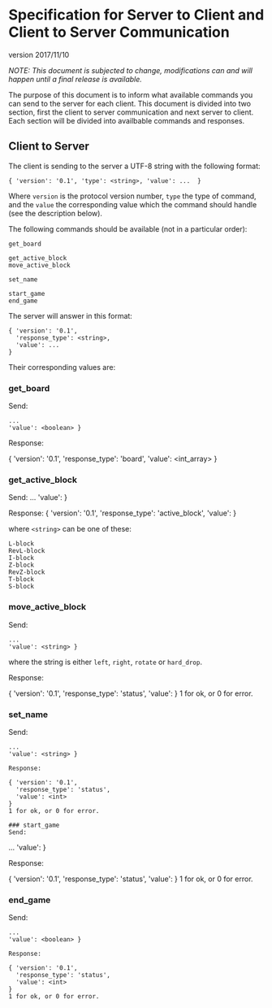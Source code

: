 # Specification for Server to Client and Client to Server Communication

version 2017/11/10

*NOTE: This document is subjected to change, modifications can and will
happen until a final release is available.*

The purpose of this document is to inform what available commands you
can send to the server for each client. This document is divided into
two section, first the client to server communication and next server
to client. Each section will be divided into availbable commands and
responses.

## Client to Server

The client is sending to the server a UTF-8 string with the following
format:

```
{ 'version': '0.1', 'type': <string>, 'value': ...  }
```

Where `version` is the protocol version number, `type` the type of
command, and the `value` the corresponding value which the command
should handle (see the description below).

The following commands should be available (not in a particular order):
```
get_board

get_active_block
move_active_block

set_name

start_game
end_game
```

The server will answer in this format:
```
{ 'version': '0.1',
  'response_type': <string>,
  'value': ...
}
```

Their corresponding values are:

### get_board
Send:
```
...
'value': <boolean> }
```
Response:

{
  'version': '0.1',
  'response_type': 'board',
  'value': <int_array>
}

### get_active_block
Send:
...
'value': <boolean>}

Response:
{
 'version': '0.1',
 'response_type': 'active_block',
 'value': <string>
}

where `<string>` can be one of these:
```
L-block
RevL-block
I-block
Z-block
RevZ-block
T-block
S-block
```

### move_active_block
Send:
```
...
'value': <string> }
```
where the string is either `left`, `right`, `rotate` or `hard_drop`.

Response:

{ 'version': '0.1',
  'response_type': 'status',
  'value': <int>
}
1 for ok, or 0 for error.

### set_name
Send:
```
...
'value': <string> }

Response:

{ 'version': '0.1',
  'response_type': 'status',
  'value': <int>
}
1 for ok, or 0 for error.

### start_game
Send:
```
...
'value': <boolean> }

Response:

{ 'version': '0.1',
  'response_type': 'status',
  'value': <int>
}
1 for ok, or 0 for error.

### end_game
Send:
```
...
'value': <boolean> }

Response:

{ 'version': '0.1',
  'response_type': 'status',
  'value': <int>
}
1 for ok, or 0 for error.